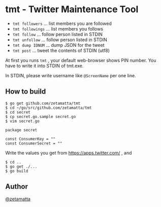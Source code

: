 tmt - Twitter Maintenance Tool
==============================

* `tmt followers`  ... list members you are followed
* `tmt followings`  ... list members you follows
* `tmt follow` ... follow person listed in STDIN
* `tmt unfollow` ... follow person listed in STDIN
* `tmt dump IDNUM` ... dump JSON for the tweet
* `tmt post` ... tweet the contents of STDIN (utf8)

At first you runs `tmt` , your default web-browser shows PIN number.
You have to write it into STDIN of tmt.exe.

In STDIN, please write username like `@ScreenName` per one line.

How to build
------------

```
$ go get github.com/zetamatta/tmt
$ cd ~/go/src/github.com/zetamatta/tmt
$ cd secret
$ cp secret.go.sample secret.go
$ vim secret.go
```

```
package secret

const ConsumerKey = ""
const ConsumerSecret = ""
```

Write the values you get from https://apps.twitter.com/ , and

```
$ cd ..
$ go get ./...
$ go build
```

Author
------
[@zetamatta](https://github.com/zetamatta/)
